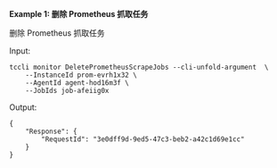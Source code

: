 **Example 1: 删除 Prometheus 抓取任务**

删除 Prometheus 抓取任务

Input: 

```
tccli monitor DeletePrometheusScrapeJobs --cli-unfold-argument  \
    --InstanceId prom-evrh1x32 \
    --AgentId agent-hod16m3f \
    --JobIds job-afeiig0x
```

Output: 
```
{
    "Response": {
        "RequestId": "3e0dff9d-9ed5-47c3-beb2-a42c1d69e1cc"
    }
}
```

